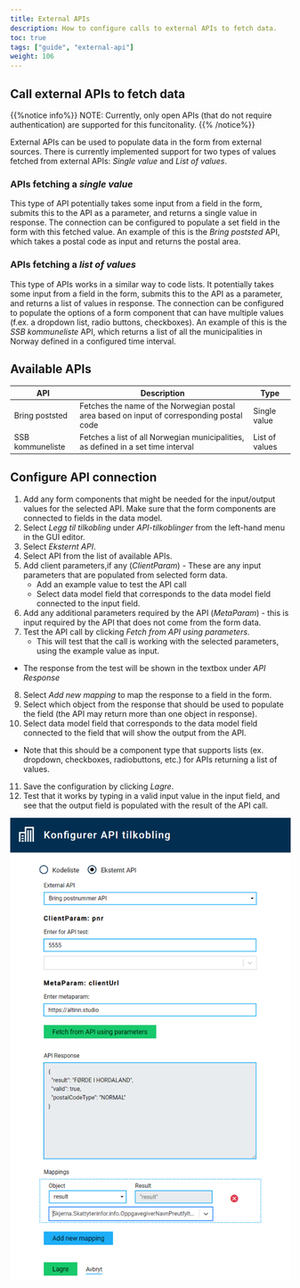 ```yaml
---
title: External APIs
description: How to configure calls to external APIs to fetch data.
toc: true
tags: ["guide", "external-api"]
weight: 106
---
```


## Call external APIs to fetch data
{{%notice info%}}
NOTE: Currently, only open APIs (that do not require authentication) are supported for this funcitonality.
{{% /notice%}}

External APIs can be used to populate data in the form from external sources. There is currently implemented support for two types of values fetched from external APIs: _Single value_ and _List of values_. 

### APIs fetching a _single value_
This type of API potentially takes some input from a field in the form, submits this to the API as a parameter, and returns a single value in response. The connection can be configured to populate a set field in the form with this fetched value. An example of this is the _Bring poststed_ API, which takes a postal code as input and returns the postal area. 

### APIs fetching a _list of values_
This type of APIs works in a similar way to code lists. It potentially takes some input from a field in the form, submits this to the API as a parameter, and returns a list of values in response. The connection can be configured to populate the options of a form component that can have multiple values (f.ex. a dropdown list, radio buttons, checkboxes). An example of this is the _SSB kommuneliste_ API, which returns a list of all the municipalities in Norway defined in a configured time interval. 

## Available APIs

| API              | Description                                                                               | Type           |
| ---------------- | ----------------------------------------------------------------------------------------- | -------------- |
| Bring poststed   | Fetches the name of the Norwegian postal area based on input of corresponding postal code | Single value   |
| SSB kommuneliste | Fetches a list of all Norwegian municipalities, as defined in a set time interval         | List of values |

## Configure API connection

1. Add any form components that might be needed for the input/output values for the selected API. Make sure that the form components are connected to fields in the data model.
2. Select _Legg til tilkobling_ under _API-tilkoblinger_ from the left-hand menu in the GUI editor.
3. Select _Eksternt API_.
4. Select API from the list of available APIs.
5. Add client parameters,if any (_ClientParam_) -  These are any input parameters that are populated from selected form data.
	- Add an example value to test the API call
	- Select data model field that corresponds to the data model field connected to the input field.
6. Add any additional parameters required by the API (_MetaParam_) - this is input required by the API that does not come from the form data.
7. Test the API call by clicking _Fetch from API using parameters_.
	- This will test that the call is working with the selected parameters, using the example value as input.
  - The response from the test will be shown in the textbox under _API Response_
8. Select _Add new mapping_ to map the response to a field in the form.
9. Select which object from the response that should be used to populate the field (the API may return more than one object in response).
10. Select data model field that corresponds to the data model field connected to the field that will show the output from the API.
  - Note that this should be a component type that supports lists (ex. dropdown, checkboxes, radiobuttons, etc.) for APIs returning a list of values.
11. Save the configuration by clicking _Lagre_.
12. Test that it works by typing in a valid input value in the input field, and see that the output field is populated with the result of the API call.

![Configure API connection](ui-editor-api-config.png "UI editor - Configure API connection")